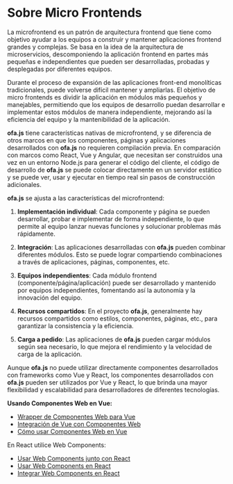 # Sobre Micro Frontends

La microfrontend es un patrón de arquitectura frontend que tiene como objetivo ayudar a los equipos a construir y mantener aplicaciones frontend grandes y complejas. Se basa en la idea de la arquitectura de microservicios, descomponiendo la aplicación frontend en partes más pequeñas e independientes que pueden ser desarrolladas, probadas y desplegadas por diferentes equipos.

Durante el proceso de expansión de las aplicaciones front-end monolíticas tradicionales, puede volverse difícil mantener y ampliarlas. El objetivo de micro frontends es dividir la aplicación en módulos más pequeños y manejables, permitiendo que los equipos de desarrollo puedan desarrollar e implementar estos módulos de manera independiente, mejorando así la eficiencia del equipo y la mantenibilidad de la aplicación.

**ofa.js** tiene características nativas de microfrontend, y se diferencia de otros marcos en que los componentes, páginas y aplicaciones desarrollados con **ofa.js** no requieren compilación previa. En comparación con marcos como React, Vue y Angular, que necesitan ser construidos una vez en un entorno Node.js para generar el código del cliente, el código de desarrollo de **ofa.js** se puede colocar directamente en un servidor estático y se puede ver, usar y ejecutar en tiempo real sin pasos de construcción adicionales.

**ofa.js** se ajusta a las características del microfrontend:

1. **Implementación individual**: Cada componente y página se pueden desarrollar, probar e implementar de forma independiente, lo que permite al equipo lanzar nuevas funciones y solucionar problemas más rápidamente.

2. **Integración**: Las aplicaciones desarrolladas con **ofa.js** pueden combinar diferentes módulos. Esto se puede lograr compartiendo combinaciones a través de aplicaciones, páginas, componentes, etc.

3. **Equipos independientes**: Cada módulo frontend (componente/página/aplicación) puede ser desarrollado y mantenido por equipos independientes, fomentando así la autonomía y la innovación del equipo.

4. **Recursos compartidos**: En el proyecto **ofa.js**, generalmente hay recursos compartidos como estilos, componentes, páginas, etc., para garantizar la consistencia y la eficiencia.

5. **Carga a pedido**: Las aplicaciones de **ofa.js** pueden cargar módulos según sea necesario, lo que mejora el rendimiento y la velocidad de carga de la aplicación.

Aunque **ofa.js** no puede utilizar directamente componentes desarrollados con frameworks como Vue y React, los componentes desarrollados con **ofa.js** pueden ser utilizados por Vue y React, lo que brinda una mayor flexibilidad y escalabilidad para desarrolladores de diferentes tecnologías.

**Usando Componentes Web en Vue:**
- [Wrapper de Componentes Web para Vue](https://github.com/vuejs/vue-web-component-wrapper)
- [Integración de Vue con Componentes Web](https://vuejs.org/v2/cookbook/packaging-sfc-for-npm.html#Using-with-vue-custom-element)
- [Cómo usar Componentes Web en Vue](https://www.robinwieruch.de/vue-web-components)

En React utilice Web Components:
- [Usar Web Components junto con React](https://reactjs.org/docs/web-components.html)
- [Usar Web Components en React](https://alligator.io/react/using-web-components-in-react/)
- [Integrar Web Components en React](https://blog.bitsrc.io/integrating-web-components-in-react-17a52a6a28e4)